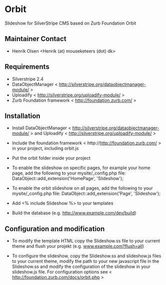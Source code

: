 # Orbit
Slideshow for SilverStripe CMS based on Zurb Foundation Orbit

## Maintainer Contact
* Henrik Olsen
  <Henrik (at) mouseketeers (dot) dk>

## Requirements
* Silverstripe 2.4
* DataObjectManager < http://silverstripe.org/dataobjectmanager-module/ >
* Uploadify < http://silverstripe.org/uploadify-module/ >
* Zurb Foundation framework < http://foundation.zurb.com/ >

## Installation

* Install DataObjectManager < http://silverstripe.org/dataobjectmanager-module/ > and Uploadify < http://silverstripe.org/uploadify-module/ >

* Include the foundation framework < http://http://foundation.zurb.com/ > in your project, including orbit.js

* Put the orbit folder inside your project

* To enable the slideshow on specific pages, for example your home page, add the following to your mysite/_config.php file: DataObject::add_extension('HomePage', 'Slideshow');

* To enable the orbit slideshow on all pages, add the following to your mysite/_config.php file: DataObject::add_extension('Page', 'Slideshow');

* Add <% include Slideshow %> to your templates

* Build the database (e.g. http://www.example.com/dev/build)


## Configuration and modification

* To modify the template HTML copy the Slideshow.ss file to your current theme and flush your projekt (e.g. www.example.com?flush=all)

* To configure the slideshow, copy the Slideshow.ss and slideshow.js files to your current theme, modify the path to your new javascript file in the Slideshow.ss and modify the configuration of the slideshow in your slideshow.js file. For configuration options see < http://foundation.zurb.com/docs/orbit.php >
